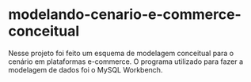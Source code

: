 # modelando-cenario-e-commerce-conceitual
Nesse projeto foi feito um esquema de modelagem conceitual para o cenário em plataformas e-commerce. O programa utilizado para fazer a modelagem de dados foi o MySQL Workbench. 
